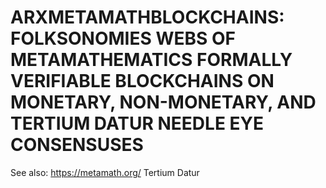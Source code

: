 # ARXMETAMATHBLOCKCHAINS: FOLKSONOMIES WEBS OF METAMATHEMATICS FORMALLY VERIFIABLE BLOCKCHAINS ON MONETARY, NON-MONETARY, AND TERTIUM DATUR NEEDLE EYE CONSENSUSES
See also: https://metamath.org/
Tertium Datur
